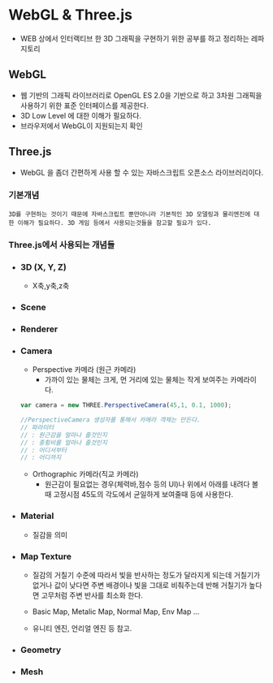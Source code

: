 # WebGL & Three.js
 - WEB 상에서 인터랙티브 한 3D 그래픽을 구현하기 위한
공부를 하고 정리하는 레파지토리

## WebGL
+ 웹 기반의 그래픽 라이브러리로 OpenGL ES 2.0을 기반으로 하고 3차원 그래픽을 사용하기 위한 표준 인터페이스를 제공한다.
+ 3D Low Level 에 대한 이해가 필요하다.
+ 브라우저에서 WebGL이 지원되는지 확인

## Three.js 
+ WebGL 을 좀더 간편하게 사용 할 수 있는 자바스크립트 오픈소스 라이브러리이다.

### 기본개념
    3D를 구현하는 것이기 때문에 자바스크립트 뿐만아니라 기본적인 3D 모델링과 물리엔진에 대한 이해가 필요하다. 3D 게임 등에서 사용되는것들을 참고할 필요가 있다.

### Three.js에서 사용되는 개념들

+ ### 3D (X, Y, Z)
    + X축,y축,z축 

+ ### Scene 

+ ### Renderer

+ ### Camera
    + Perspective 카메라 (원근 카메라)
        + 가까이 있는 물체는 크게, 먼 거리에 있는 물체는 작게 보여주는 카메라이다.
    ```js
    var camera = new THREE.PerspectiveCamera(45,1, 0.1, 1000);
    
    //PerspectiveCamera 생성자를 통해서 카메라 객체는 만든다.
    // 파라미터 
    // : 원근감을 얼마나 줄것인지
    // : 종횡비를 얼마나 줄것인지
    // : 어디서부터
    // : 어디까지

    ```

    + Orthographic 카메라(직교 카메라)
        + 원근감이 필요없는 경우(체력바,점수 등의 UI)나 위에서 아래를 내려다 볼때 고정시점 45도의 각도에서 균일하게 보여줄때 등에 사용한다.

+ ### Material
    + 질감을 의미


+ ### Map Texture
  
    + 질감의 거칠기 수준에 따라서 빛을 반사하는 정도가 달라지게 되는데 거칠기가 없거나 값이 낮다면 주변 배경이나 빛을 그대로 비춰주는데 반해 거칠기가 높다면 고무처럼 주변 반사를 최소화 한다.

    + Basic Map, Metalic Map, Normal Map, Env Map ...
    + 유니티 엔진, 언리얼 엔진 등 참고.
+ ### Geometry

+ ### Mesh


